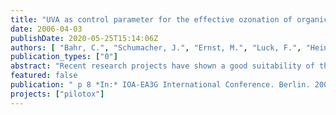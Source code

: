 ```yaml
---
title: "UVA as control parameter for the effective ozonation of organic poolutants in secondary effluent"
date: 2006-04-03
publishDate: 2020-05-25T15:14:06Z
authors: [ "Bahr, C.", "Schumacher, J.", "Ernst, M.", "Luck, F.", "Heinzmann, B.", "Jekel, M." ]
publication_types: ["0"]
abstract: "Recent research projects have shown a good suitability of the ozonation process to transform trace concentrations of most pharmaceuticals in wastewater treatment plant (WWTP) effluents. The concentrations of carbamazepine and 17a-ethinylestradiol, for instance, were reduced below their detection limits by use of ozone dosages resulting in a specific ozone consumption of 0.5 mg O3/ mg DOC0. At the same time a good disinfection performance was achieved. The given hygienic requirements of the EU bathing water directive (e.g. 2000 N / 100 ml faecal coliforms) are fulfilled without the formation of bromate (< 10 µg/L). As technical control parameter of the ozonation process usually the residual ozone in the liquid phase or in the off-gas are used. However, at very low specific ozone consumptions, ozone reacts instantaneously with dissolved compounds and can not be detected. Hence alternative parameters should be used for effective operation control. The present paper evaluates the relation between UVA decrease and the removal of different compounds (endocrine disrupting compounds, pharmaceuticals, iodinated Xray contrast media), microbial parameters and bromate formation. The results can be used as a guideline for the control of the oxidation performance at large scale ozonation units."
featured: false
publication: " p 8 *In:* IOA-EA3G International Conference. Berlin. 2006-04-03"
projects: ["pilotox"]
---
```


